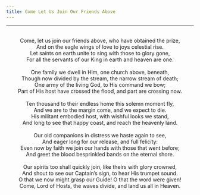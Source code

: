 ```yaml
---
title: Come Let Us Join Our Friends Above
---
```


---
<center>
<br/>
Come, let us join our friends above, who have obtained the prize,<br/>
And on the eagle wings of love to joys celestial rise.<br/>
Let saints on earth unite to sing with those to glory gone,<br/>
For all the servants of our King in earth and heaven are one.<br/>
<br/>
One family we dwell in Him, one church above, beneath,<br/>
Though now divided by the stream, the narrow stream of death;<br/>
One army of the living God, to His command we bow;<br/>
Part of His host have crossed the flood, and part are crossing now.<br/>
<br/>
Ten thousand to their endless home this solemn moment fly,<br/>
And we are to the margin come, and we expect to die.<br/>
His militant embodied host, with wishful looks we stand,<br/>
And long to see that happy coast, and reach the heavenly land.<br/>
<br/>
Our old companions in distress we haste again to see,<br/>
And eager long for our release, and full felicity:<br/>
Even now by faith we join our hands with those that went before;<br/>
And greet the blood besprinkled bands on the eternal shore.<br/>
<br/>
Our spirits too shall quickly join, like theirs with glory crowned,<br/>
And shout to see our Captain’s sign, to hear His trumpet sound.<br/>
O that we now might grasp our Guide! O that the word were given!<br/>
Come, Lord of Hosts, the waves divide, and land us all in Heaven.<br/>

</center>